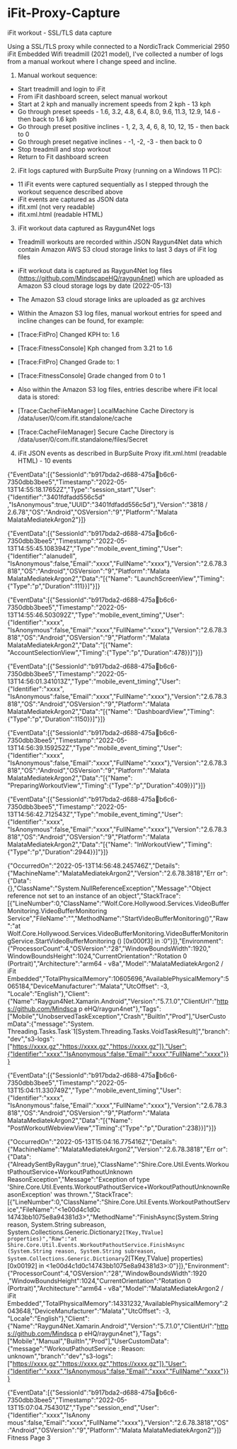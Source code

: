 # iFit-Proxy-Capture
iFit workout - SSL/TLS data capture

Using a SSL/TLS proxy while connected to a NordicTrack Commericial 2950 iFit Embedded Wifi treadmill (2021 model), I've collected a number of logs from a manual workout where I change speed and incline.

1. Manual workout sequence:

- Start treadmill and login to iFit
- From iFit dashboard screen, select manual workout
- Start at 2 kph and manually increment speeds from 2 kph - 13 kph
- Go through preset speeds - 1.6, 3.2, 4.8, 6.4, 8.0, 9.6, 11.3, 12.9, 14.6 - then back to 1.6 kph
- Go through preset positive inclines - 1, 2, 3, 4, 6, 8, 10, 12, 15 - then back to 0
- Go through preset negative inclines - -1, -2, -3 - then back to 0
- Stop treadmill and stop workout
- Return to Fit dashboard screen

2. iFit logs captured with BurpSuite Proxy (running on a Windows 11 PC):

- 11 iFit events were captured sequentially as I stepped through the workout sequence described above
- iFit events are captured as JSON data
- ifit.xml (not very readable)
- ifit.xml.html (readable HTML)

3. iFit workout data captured as Raygun4Net logs

- Treadmill workouts are recorded within JSON Raygun4Net data which contain Amazon AWS S3 cloud storage links to last 3 days of iFit log files
- iFit workout data is captured as Raygun4Net log files (https://github.com/MindscapeHQ/raygun4net) which are uploaded as Amazon S3 cloud storage logs by date (2022-05-13)

- The Amazon S3 cloud storage links are uploaded as gz archives
- Within the Amazon S3 log files, manual workout entries for speed and incline changes can be found, for example:

- [Trace:FitPro] Changed KPH to: 1.6
- [Trace:FitnessConsole] Kph changed from 3.21 to 1.6

- [Trace:FitPro] Changed Grade to: 1
- [Trace:FitnessConsole] Grade changed from 0 to 1

- Also within the Amazon S3 log files, entries describe where iFit local data is stored:

- [Trace:CacheFileManager] LocalMachine Cache Directory is /data/user/0/com.ifit.standalone/cache
- [Trace:CacheFileManager] Secure Cache Directory is /data/user/0/com.ifit.standalone/files/Secret

4. iFit JSON events as described in BurpSuite Proxy ifit.xml.html (readable HTML) - 10 events

{"EventData":[{"SessionId":"b917bda2-d688-475ab6c6-7350dbb3bee5","Timestamp":"2022-05-13T14:55:18.17652Z","Type":"session_start","User":{"Identifier":"3401fdfadd556c5d"
,"IsAnonymous":true,"UUID":"3401fdfadd556c5d"},"Version":"3818 / 2.6.78","OS":"Android","OSVersion":"9","Platform":"Malata 
MalataMediatekArgon2"}]}

{"EventData":[{"SessionId":"b917bda2-d688-475ab6c6-7350dbb3bee5","Timestamp":"2022-05-13T14:55:45.108394Z","Type":"mobile_event_timing","User":{"Identifier":"alanudell",
"IsAnonymous":false,"Email":"xxxx","FullName":"xxxx"},"Version":"2.6.78.3818","OS":"Android","OSVersion":"9","Platform":"Malata MalataMediatekArgon2","Data":"[{\"Name\":
\"LaunchScreenView\",\"Timing\":{\"Type\":\"p\",\"Duration\":111}}]"}]}

{"EventData":[{"SessionId":"b917bda2-d688-475ab6c6-7350dbb3bee5","Timestamp":"2022-05-13T14:55:46.503092Z","Type":"mobile_event_timing","User":{"Identifier":"xxxx",
"IsAnonymous":false,"Email":"xxxx","FullName":"xxxx"},"Version":"2.6.78.3818","OS":"Android","OSVersion":"9","Platform":"Malata MalataMediatekArgon2","Data":"[{\"Name\":
\"AccountSelectionView\",\"Timing\":{\"Type\":\"p\",\"Duration\":478}}]"}]}

{"EventData":[{"SessionId":"b917bda2-d688-475ab6c6-7350dbb3bee5","Timestamp":"2022-05-13T14:56:01.341013Z","Type":"mobile_event_timing","User":{"Identifier":"xxxx",
"IsAnonymous":false,"Email":"xxxx","FullName":"xxxx"},"Version":"2.6.78.3818","OS":"Android","OSVersion":"9","Platform":"Malata MalataMediatekArgon2","Data":"[{\"Name\":
\"DashboardView\",\"Timing\":{\"Type\":\"p\",\"Duration\":1150}}]"}]}

{"EventData":[{"SessionId":"b917bda2-d688-475ab6c6-7350dbb3bee5","Timestamp":"2022-05-13T14:56:39.159252Z","Type":"mobile_event_timing","User":{"Identifier":"xxxx",
"IsAnonymous":false,"Email":"xxxx","FullName":"xxxx"},"Version":"2.6.78.3818","OS":"Android","OSVersion":"9","Platform":"Malata MalataMediatekArgon2","Data":"[{\"Name\":
\"PreparingWorkoutView\",\"Timing\":{\"Type\":\"p\",\"Duration\":409}}]"}]}

{"EventData":[{"SessionId":"b917bda2-d688-475ab6c6-7350dbb3bee5","Timestamp":"2022-05-13T14:56:42.712543Z","Type":"mobile_event_timing","User":{"Identifier":"xxxx",
"IsAnonymous":false,"Email":"xxxx","FullName":"xxxx"},"Version":"2.6.78.3818","OS":"Android","OSVersion":"9","Platform":"Malata MalataMediatekArgon2","Data":"[{\"Name\":
\"InWorkoutView\",\"Timing\":{\"Type\":\"p\",\"Duration\":2944}}]"}]}

{"OccurredOn":"2022-05-13T14:56:48.245746Z","Details":{"MachineName":"MalataMediatekArgon2","Version":"2.6.78.3818","Err
or":{"Data":{},"ClassName":"System.NullReferenceException","Message":"Object reference not set to an instance of an 
object","StackTrace":[{"LineNumber":0,"ClassName":"Wolf.Core.Hollywood.Services.VideoBufferMonitoring.VideoBufferMonitoring
Service","FileName":"<a3dcaf78efc2480da7cb2765e39ff8cc>","MethodName":"StartVideoBufferMonitoring()","Raw":"at 
Wolf.Core.Hollywood.Services.VideoBufferMonitoring.VideoBufferMonitoringService.StartVideoBufferMonitoring () [0x000f3] in 
<a3dcaf78efc2480da7cb2765e39ff8cc>:0"}]},"Environment":{"ProcessorCount":4,"OSVersion":"28","WindowBoundsWidth":1920,"
WindowBoundsHeight":1024,"CurrentOrientation":"Rotation 0 (Portrait)","Architecture":"arm64 -
v8a","Model":"MalataMediatekArgon2 / iFit 
Embedded","TotalPhysicalMemory":10605696,"AvailablePhysicalMemory":5065184,"DeviceManufacturer":"Malata","UtcOffset": -3,
"Locale":"English"},"Client":{"Name":"Raygun4Net.Xamarin.Android","Version":"5.7.1.0","ClientUrl":"https://github.com/Mindsca p
eHQ/raygun4net"},"Tags":["Mobile","UnobservedTaskException","Crash","BuiltIn","Prod"],"UserCustomData":{"message":"System.
Threading.Tasks.Task`1[System.Threading.Tasks.VoidTaskResult]","branch":"dev","s3-logs":["https://xxxx.gz","https://xxxx.gz","https://xxxx.gz"]},"User":{"Identifier":"xxxx","IsAnonymous":false,"Email":"xxxx","FullName":"xxxx"}}}

{"EventData":[{"SessionId":"b917bda2-d688-475ab6c6-7350dbb3bee5","Timestamp":"2022-05-13T15:04:11.330749Z","Type":"mobile_event_timing","User":{"Identifier":"xxxx",
"IsAnonymous":false,"Email":"xxxx","FullName":"xxxx"},"Version":"2.6.78.3818","OS":"Android","OSVersion":"9","Platform":"Malata MalataMediatekArgon2","Data":"[{\"Name\":
\"PostWorkoutWebviewView\",\"Timing\":{\"Type\":\"p\",\"Duration\":238}}]"}]}

{"OccurredOn":"2022-05-13T15:04:16.775416Z","Details":{"MachineName":"MalataMediatekArgon2","Version":"2.6.78.3818","Err
or":{"Data":{"AlreadySentByRaygun":true},"ClassName":"Shire.Core.Util.Events.WorkoutPathoutService+WorkoutPathoutUnknown
ReasonException","Message":"Exception of type 
'Shire.Core.Util.Events.WorkoutPathoutService+WorkoutPathoutUnknownReasonException' was 
thrown.","StackTrace":[{"LineNumber":0,"ClassName":"Shire.Core.Util.Events.WorkoutPathoutService","FileName":"<1e00d4c1d0c
14743bb1075e8a94381d3>","MethodName":"FinishAsync(System.String reason, System.String subreason, 
System.Collections.Generic.Dictionary`2[TKey,TValue] properties)","Raw":"at 
Shire.Core.Util.Events.WorkoutPathoutService.FinishAsync (System.String reason, System.String subreason, 
System.Collections.Generic.Dictionary`2[TKey,TValue] properties) [0x00192] in 
<1e00d4c1d0c14743bb1075e8a94381d3>:0"}]},"Environment":{"ProcessorCount":4,"OSVersion":"28","WindowBoundsWidth":1920
,"WindowBoundsHeight":1024,"CurrentOrientation":"Rotation 0 (Portrait)","Architecture":"arm64 -
v8a","Model":"MalataMediatekArgon2 / iFit 
Embedded","TotalPhysicalMemory":14331232,"AvailablePhysicalMemory":2043648,"DeviceManufacturer":"Malata","UtcOffset": -3,
"Locale":"English"},"Client":{"Name":"Raygun4Net.Xamarin.Android","Version":"5.7.1.0","ClientUrl":"https://github.com/Mindsca p
eHQ/raygun4net"},"Tags":["Mobile","Manual","BuiltIn","Prod"],"UserCustomData":{"message":"WorkoutPathoutService : Reason: 
unknown","branch":"dev","s3-logs":["https://xxxx.gz","https://xxxx.gz","https://xxxx.gz"]},"User":{"Identifier":"xxxx","IsAnonymous":false,"Email":"xxxx","FullName":"xxxx"}}}

{"EventData":[{"SessionId":"b917bda2-d688-475ab6c6-7350dbb3bee5","Timestamp":"2022-05-13T15:07:04.754301Z","Type":"session_end","User":{"Identifier":"xxxx","IsAnony
mous":false,"Email":"xxxx","FullName":"xxxx"},"Version":"2.6.78.3818","OS":"Android","OSVersion":"9","Platform":"Malata MalataMediatekArgon2"}]}
 Fitness Page 3 
